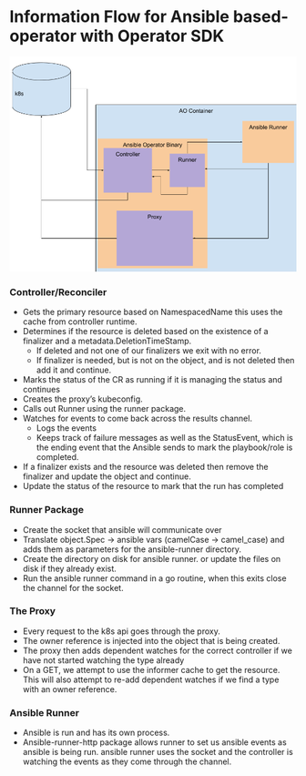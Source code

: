 # Information Flow for Ansible based-operator with Operator SDK

![Ansible Operator Flow](ao-flow.png)

### Controller/Reconciler
 * Gets the primary resource based on NamespacedName this uses the cache from controller runtime.
 * Determines if the resource is deleted based on the existence of a finalizer and a metadata.DeletionTimeStamp.
   * If deleted and not one of our finalizers we exit with no error.
   * If finalizer is needed, but is not on the object, and is not deleted then add it and continue.
 * Marks the status of the CR as running if it is managing the status and continues
 * Creates the proxy’s kubeconfig.
 * Calls out Runner using the runner package.
 * Watches for events to come back across the results channel.
   * Logs the events
   * Keeps track of failure messages as well as the StatusEvent, which is the ending event that the Ansible sends to mark the playbook/role is completed.
 * If a finalizer exists and the resource was deleted then remove the finalizer and update the object and continue.
 * Update the status of the resource to mark that the run has completed

### Runner Package
 * Create the socket that ansible will communicate over
 * Translate object.Spec -> ansible vars (camelCase -> camel_case) and adds them as parameters for the ansible-runner directory.
 * Create the directory on disk for ansible runner. or update the files on disk if they already exist.
 * Run the ansible runner command in a go routine, when this exits close the channel for the socket.

### The Proxy
 * Every request to the k8s api goes through the proxy.
 * The owner reference is injected into the object that is being created.
 * The proxy then adds dependent watches for the correct controller if we have not started watching the type already
 * On a GET, we attempt to use the informer cache to get the resource. This will also attempt to re-add dependent watches if we find a type with an owner reference.

### Ansible Runner
 * Ansible is run and has its own process.
 * Ansible-runner-http package allows runner to set us ansible events as ansible is being run. ansible runner uses the socket and the controller is watching the events as they come through the channel.








